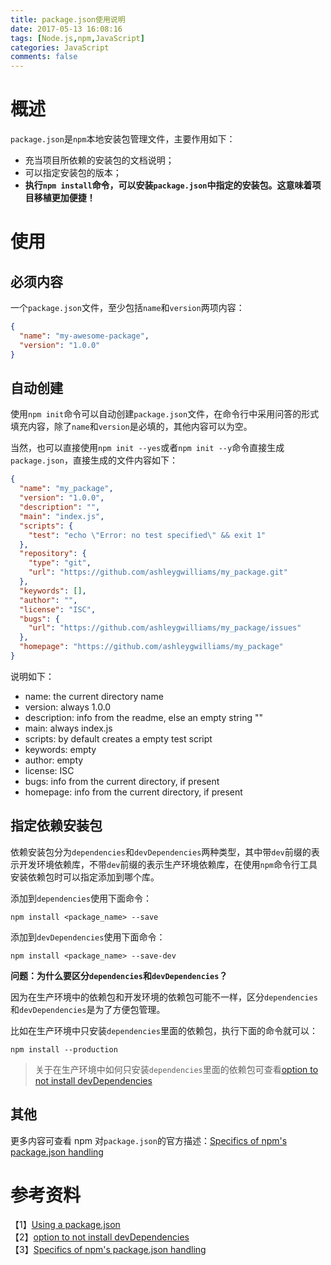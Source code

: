 ```yaml
---
title: package.json使用说明
date: 2017-05-13 16:08:16
tags: [Node.js,npm,JavaScript]
categories: JavaScript
comments: false
---
```


# 概述

`package.json`是`npm`本地安装包管理文件，主要作用如下：   

- 充当项目所依赖的安装包的文档说明；   
- 可以指定安装包的版本；   
- **执行`npm install`命令，可以安装`package.json`中指定的安装包。这意味着项目移植更加便捷！**   

# 使用

## 必须内容

一个`package.json`文件，至少包括`name`和`version`两项内容：   

```json
{
  "name": "my-awesome-package",
  "version": "1.0.0"
}
```

## 自动创建

使用`npm init`命令可以自动创建`package.json`文件，在命令行中采用问答的形式填充内容，除了`name`和`version`是必填的，其他内容可以为空。   

当然，也可以直接使用`npm init --yes`或者`npm init --y`命令直接生成`package.json`，直接生成的文件内容如下：   

```json
{
  "name": "my_package",
  "version": "1.0.0",
  "description": "",
  "main": "index.js",
  "scripts": {
    "test": "echo \"Error: no test specified\" && exit 1"
  },
  "repository": {
    "type": "git",
    "url": "https://github.com/ashleygwilliams/my_package.git"
  },
  "keywords": [],
  "author": "",
  "license": "ISC",
  "bugs": {
    "url": "https://github.com/ashleygwilliams/my_package/issues"
  },
  "homepage": "https://github.com/ashleygwilliams/my_package"
}
```

说明如下：   
- name: the current directory name
- version: always 1.0.0
- description: info from the readme, else an empty string ""
- main: always index.js
- scripts: by default creates a empty test script
- keywords: empty
- author: empty
- license: ISC
- bugs: info from the current directory, if present
- homepage: info from the current directory, if present


## 指定依赖安装包

依赖安装包分为`dependencies`和`devDependencies`两种类型，其中带`dev`前缀的表示开发环境依赖库，不带`dev`前缀的表示生产环境依赖库，在使用`npm`命令行工具安装依赖包时可以指定添加到哪个库。   

添加到`dependencies`使用下面命令：

```bazaar
npm install <package_name> --save
```

添加到`devDependencies`使用下面命令：

```bazaar
npm install <package_name> --save-dev
```

**问题：为什么要区分`dependencies`和`devDependencies`？**   

因为在生产环境中的依赖包和开发环境的依赖包可能不一样，区分`dependencies`和`devDependencies`是为了方便包管理。   

比如在生产环境中只安装`dependencies`里面的依赖包，执行下面的命令就可以：   

```bazaar
npm install --production
```

> 关于在生产环境中如何只安装`dependencies`里面的依赖包可查看[option to not install devDependencies](https://github.com/npm/npm/issues/1434)   

## 其他

更多内容可查看 npm 对`package.json`的官方描述：[Specifics of npm's package.json handling](https://docs.npmjs.com/files/package.json)   

# 参考资料

【1】[Using a package.json](https://docs.npmjs.com/getting-started/using-a-package.json)   
【2】[option to not install devDependencies](https://github.com/npm/npm/issues/1434)   
【3】[Specifics of npm's package.json handling](https://docs.npmjs.com/files/package.json)   
